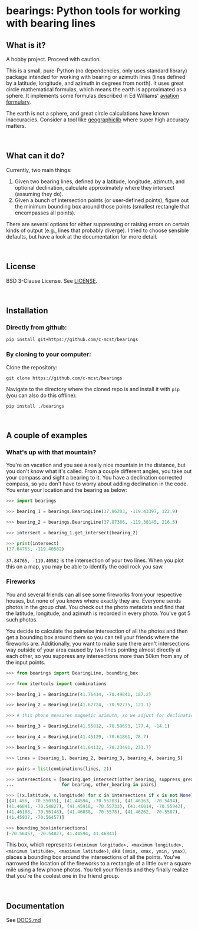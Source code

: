 # bearings: Python tools for working with bearing lines

## What is it?

A hobby project. Proceed with caution.

This is a small, pure-Python (no dependencies, only uses standard library) package intended for working with bearing or azimuth lines (lines defined by a latitude, longitude, and azimuth in degrees from north). It uses great circle mathematical formulas, which means the earth is approximated as a sphere. It implements some formulas described in Ed Williams' [aviation formulary](https://www.edwilliams.org/avform147.htm).

The earth is not a sphere, and great circle calculations have known inaccuracies. Consider a tool like [geographiclib](https://geographiclib.sourceforge.io/) where super high accuracy matters.

<br>

## What can it do?

Currently, two main things:

  1. Given two bearing lines, defined by a latitude, longitude, azimuth, and optional declination, calculate approximately where they intersect (assuming they do).
  2. Given a bunch of intersection points (or user-defined points), figure out the minimum bounding box around those points (smallest rectangle that encompasses all points).

There are several options for either suppressing or raising errors on certain kinds of output (e.g., lines that probably diverge). I tried to choose sensible defaults, but have a look at the documentation for more detail.

<br>

## License
BSD 3-Clause License. See [LICENSE](https://github.com/c-mcst/bearings/blob/main/LICENSE).

<br>

## Installation

### Directly from github:

```shell
pip install git+https://github.com/c-mcst/bearings
```

### By cloning to your computer:

Clone the repository:
```shell
git clone https://github.com/c-mcst/bearings
```

Navigate to the directory where the cloned repo is and install it with `pip` (you can also do this offline):
```shell
pip install ./bearings
```

<br>

## A couple of examples

### What's up with that mountain?
You're on vacation and you see a really nice mountain in the distance, but you don't know what it's called. From a couple different angles, you take out your compass and sight a bearing to it. You have a declination corrected compass, so you don't have to worry about adding declination in the code. You enter your location and the bearing as below:

```python
>>> import bearings

>>> bearing_1 = bearings.BearingLine(37.86203, -119.43397, 122.9)

>>> bearing_2 = bearings.BearingLine(37.87366, -119.38145, 216.5)

>>> intersect = bearing_1.get_intersect(bearing_2)

>>> print(intersect)
(37.84765, -119.40582)
```

`37.84765, -119.40582` is the intersection of your two lines. When you plot this on a map, you may be able to identify the cool rock you saw. 


### Fireworks
You and several friends can all see some fireworks from your respective houses, but none of you knows where exactly they are. Everyone sends photos in the group chat. You check out the photo metadata and find that the latitude, longitude, and azimuth is recorded in every photo. You've got 5 such photos. 

You decide to calculate the pairwise intersection of all the photos and then get a bounding box around them so you can tell your friends where the fireworks are. Additionally, you want to make sure there aren't intersections way outside of your area caused by two lines pointing almost directly at each other, so you suppress any intersections more than 50km from any of the input points.

```python
>>> from bearings import BearingLine, bounding_box

>>> from itertools import combinations

>>> bearing_1 = BearingLine(41.76414, -70.49841, 187.2)

>>> bearing_2 = BearingLine(41.62724, -70.92775, 121.1)

>>> # this phone measures magnetic azimuth, so we adjust for declination

>>> bearing_3 = BearingLine(41.55812, -70.59693, 177.4, -14.1)

>>> bearing_4 = BearingLine(41.45129, -70.61861, 78.7)

>>> bearing_5 = BearingLine(41.64132, -70.23491, 233.7)

>>> lines = [bearing_1, bearing_2, bearing_3, bearing_4, bearing_5]

>>> pairs = list(combinations(lines, 2))

>>> intersections = [bearing.get_intersect(other_bearing, suppress_greater_than=50)\
...                  for bearing, other_bearing in pairs]

>>> [(x.latitude, x.longitude) for x in intersections if x is not None]
[(41.456, -70.55035), (41.44594, -70.55203), (41.46163, -70.5494), 
(41.46841, -70.54827), (41.45918, -70.55733), (41.46014, -70.55942), 
(41.46108, -70.56148), (41.46038, -70.5578), (41.46262, -70.5587), 
(41.45937, -70.56457)]

>>> bounding_box(intersections)
(-70.56457, -70.54827, 41.44594, 41.46841)

```

This box, which represents `(<minimum longitude>, <maximum longitude>, <minimum latitude>, <maximum latitude>)`, aka `(xmin, xmax, ymin, ymax)`, places a bounding box around the intersections of all the points. You've narrowed the location of the fireworks to a rectangle of a little over a square mile using a few phone photos. You tell your friends and they finally realize that you're the coolest one in the friend group.

<br>

## Documentation
See [DOCS.md](https://github.com/c-mcst/bearings/blob/main/DOCS.md)
